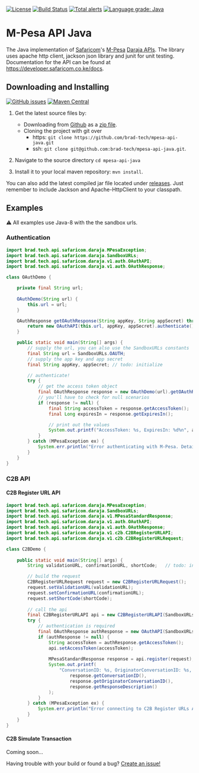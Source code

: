[![License](https://img.shields.io/badge/License-Apache%202.0-blue.svg)](https://opensource.org/licenses/Apache-2.0)
[![Build Status](https://travis-ci.com/brad-tech/mpesa-api-java.svg?branch=master)](https://travis-ci.com/brad-tech/mpesa-api-java)
[![Total alerts](https://img.shields.io/lgtm/alerts/g/brad-tech/mpesa-api-java.svg?logo=lgtm&logoWidth=18)](https://lgtm.com/projects/g/brad-tech/mpesa-api-java/alerts/)
[![Language grade: Java](https://img.shields.io/lgtm/grade/java/g/brad-tech/mpesa-api-java.svg?logo=lgtm&logoWidth=18)](https://lgtm.com/projects/g/brad-tech/mpesa-api-java/context:java)

# M-Pesa API Java
The Java implementation of [Safaricom](https://www.safaricom.co.ke)'s [M-Pesa](https://www.safaricom.co.ke/personal/m-pesa) [Daraja APIs](https://developer.safaricom.co.ke/). The library uses apache http client, jackson json library and 
junit for unit testing. Documentation for the API can be found at https://developer.safaricom.co.ke/docs.

## Downloading and Installing
[![GitHub issues](https://img.shields.io/github/release/brad-tech/mpesa-api-java.svg)](https://github.com/brad-tech/mpesa-api-java/releases/latest)
[![Maven Central](https://img.shields.io/maven-central/v/brad.tech/mpesa-api-java.svg)](http://mvnrepository.com/artifact/brad.tech/mpesa-api-java)
1. Get the latest source files by:
   - Downloading from [Github](https://github.com/brad-tech/mpesa-api-java) as a [zip file](https://github.com/brad-tech/mpesa-api-java/archive/master.zip).
   - Cloning the project with git over 
     * https: `git clone https://github.com/brad-tech/mpesa-api-java.git`
     * ssh: `git clone git@github.com:brad-tech/mpesa-api-java.git`.
  
2. Navigate to the source directory `cd mpesa-api-java`
3. Install it to your local maven repository: `mvn install`.

You can also add the latest compiled jar file located under [releases](https://github.com/brad-tech/mpesa-api-java/releases/download/v1.0/mpesa-api-java-1.0-SNAPSHOT.jar).
Just remember to include Jackson and Apache-HttpClient to your classpath.

## Examples
:warning: All examples use Java-8 with the the sandbox urls.

### Authentication
```java
import brad.tech.api.safaricom.daraja.MPesaException;
import brad.tech.api.safaricom.daraja.SandboxURLs;
import brad.tech.api.safaricom.daraja.v1.auth.OAuthAPI;
import brad.tech.api.safaricom.daraja.v1.auth.OAuthResponse;

class OAuthDemo {

    private final String url;
    
    OAuthDemo(String url) {
        this.url = url;
    }

    OAuthResponse getOAuthResponse(String appKey, String appSecret) throws MPesaException {
        return new OAuthAPI(this.url, appKey, appSecret).authenticate();
    }

    public static void main(String[] args) {
        // supply the url, you can also use the SandboxURLs constants
        final String url = SandboxURLs.OAUTH;
        // supply the app key and app secret
        final String appKey, appSecret; // todo: initialize

        // authenticate!  
        try {
            // get the access token object
            final OAuthResponse response = new OAuthDemo(url).getOAuthResponse(appKey, appSecret);
            // you'll have to check for null scenarios
            if (response != null) {
                final String accessToken = response.getAccessToken();
                final Long expiresIn = response.getExpiresIn();

                // print out the values
                System.out.printf("AccessToken: %s, ExpiresIn: %d%n", accessToken, expiresIn);
            }
        } catch (MPesaException ex) {
            System.err.println("Error authenticating with M-Pesa. Details: " + ex.getMessage());
        }
    }
}

```

### C2B API
#### C2B Register URL API
```java
import brad.tech.api.safaricom.daraja.MPesaException;
import brad.tech.api.safaricom.daraja.SandboxURLs;
import brad.tech.api.safaricom.daraja.v1.MPesaStandardResponse;
import brad.tech.api.safaricom.daraja.v1.auth.OAuthAPI;
import brad.tech.api.safaricom.daraja.v1.auth.OAuthResponse;
import brad.tech.api.safaricom.daraja.v1.c2b.C2BRegisterURLAPI;
import brad.tech.api.safaricom.daraja.v1.c2b.C2BRegisterURLRequest;

class C2BDemo {
 
    public static void main(String[] args) {
        String validationURL, confirmationURL, shortCode;   // todo: initialize

        // build the request
        C2BRegisterURLRequest request = new C2BRegisterURLRequest();
        request.setValidationURL(validationURL);
        request.setConfirmationURL(confirmationURL);
        request.setShortCode(shortCode);
        
        // call the api
        final C2BRegisterURLAPI api = new C2BRegisterURLAPI(SandboxURLs.C2B_REGISTER_URL_API);
        try {
            // authentication is required
            final OAuthResponse authResponse = new OAuthAPI(SandboxURLs.OAUTH).authenticate();
            if (authResponse != null) {
                String accessToken = authResponse.getAccessToken();
                api.setAccessToken(accessToken);
                
                MPesaStandardResponse response = api.register(request);
                System.out.printf(
                    "ConversationID: %s, OriginatorConversationID: %s, ResponseDescription: %s %n",
                        response.getConversationID(),
                        response.getOriginatorConversationID(),
                        response.getResponseDescription()
                );
            }
        } catch (MPesaException ex) {
            System.err.println("Error connecting to C2B Register URLs API Service. Details: " + ex.getMessage());
        }
    }
}

```

#### C2B Simulate Transaction
Coming soon...

Having trouble with your build or found a bug? [Create an issue!](https://github.com/brad-tech/mpesa-api-java/issues)
